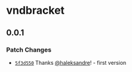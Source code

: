 # vndbracket

## 0.0.1

### Patch Changes

- [`5f3d550`](https://github.com/haleksandre/test-tauri/commit/5f3d5508eca41271b184cb647b8342e853267531) Thanks [@haleksandre](https://github.com/haleksandre)! - first version
